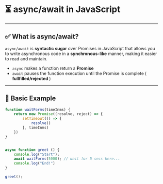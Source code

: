 # ⏳ async/await in JavaScript

---

## ✅ What is async/await?

`async/await` is **syntactic sugar** over Promises in JavaScript that allows you to write asynchronous code in a **synchronous-like** manner, making it easier to read and maintain.

- `async` makes a function return a **Promise**
- `await` pauses the function execution until the Promise is complete ( **fullfilled/rejected** )

---

## 🔧 Basic Example

```js
function waitForms(timeInms) {
    return new Promise((resolve, reject) => {
        setTimeout(() => {
            resolve()
        }, timeInms)
    })
}


async function greet () {
    console.log("Start");
    await waitForms(5000); // wait for 5 secs here...
    console.log("End!")
}

greet();
